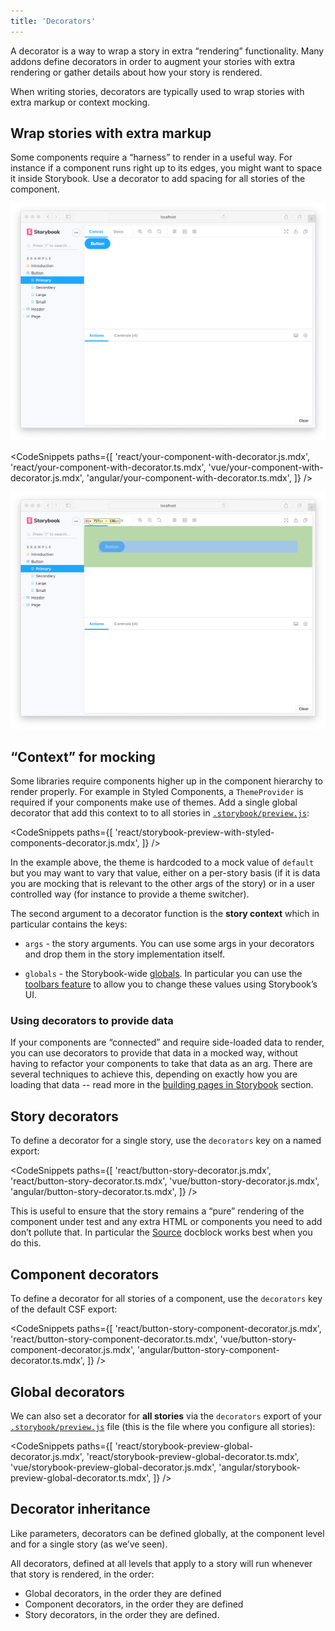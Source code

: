 ```yaml
---
title: 'Decorators'
---
```


A decorator is a way to wrap a story in extra “rendering” functionality. Many addons define decorators in order to augment your stories with extra rendering or gather details about how your story is rendered.

When writing stories, decorators are typically used to wrap stories with extra markup or context mocking.

## Wrap stories with extra markup

Some components require a “harness” to render in a useful way. For instance if a component runs right up to its edges, you might want to space it inside Storybook. Use a decorator to add spacing for all stories of the component.

![Story without padding](./decorators-no-padding.png)

<!-- prettier-ignore-start -->

<CodeSnippets
  paths={[
    'react/your-component-with-decorator.js.mdx',
    'react/your-component-with-decorator.ts.mdx',
    'vue/your-component-with-decorator.js.mdx',
    'angular/your-component-with-decorator.ts.mdx',
  ]}
/>

<!-- prettier-ignore-end -->

![Story with padding](./decorators-padding.png)

## “Context” for mocking

Some libraries require components higher up in the component hierarchy to render properly. For example in Styled Components, a `ThemeProvider` is required if your components make use of themes. Add a single global decorator that add this context to to all stories in [`.storybook/preview.js`](../configure/overview.md#configure-story-rendering):

<!-- prettier-ignore-start -->

<CodeSnippets
  paths={[
    'react/storybook-preview-with-styled-components-decorator.js.mdx',
  ]}
/>

<!-- prettier-ignore-end -->

In the example above, the theme is hardcoded to a mock value of `default` but you may want to vary that value, either on a per-story basis (if it is data you are mocking that is relevant to the other args of the story) or in a user controlled way (for instance to provide a theme switcher).

The second argument to a decorator function is the **story context** which in particular contains the keys:

- `args` - the story arguments. You can use some args in your decorators and drop them in the story implementation itself.

- `globals` - the Storybook-wide [globals](../essentials/toolbars-and-globals.md#globals). In particular you can use the [toolbars feature](../essentials/toolbars-and-globals.md#global-types-toolbar-annotations) to allow you to change these values using Storybook’s UI.

### Using decorators to provide data

If your components are “connected” and require side-loaded data to render, you can use decorators to provide that data in a mocked way, without having to refactor your components to take that data as an arg. There are several techniques to achieve this, depending on exactly how you are loading that data -- read more in the [building pages in Storybook](../workflows/build-pages-with-storybook.md) section.

## Story decorators

To define a decorator for a single story, use the `decorators` key on a named export:

<!-- prettier-ignore-start -->

<CodeSnippets
  paths={[
    'react/button-story-decorator.js.mdx',
    'react/button-story-decorator.ts.mdx',
    'vue/button-story-decorator.js.mdx',
    'angular/button-story-decorator.ts.mdx',
  ]}
/>

<!-- prettier-ignore-end -->

This is useful to ensure that the story remains a “pure” rendering of the component under test and any extra HTML or components you need to add don’t pollute that. In particular the [Source](../writing-docs/doc-blocks.md#source) docblock works best when you do this.

## Component decorators

To define a decorator for all stories of a component, use the `decorators` key of the default CSF export:

<!-- prettier-ignore-start -->

<CodeSnippets
  paths={[
    'react/button-story-component-decorator.js.mdx',
    'react/button-story-component-decorator.ts.mdx',
    'vue/button-story-component-decorator.js.mdx',
    'angular/button-story-component-decorator.ts.mdx',
  ]}
/>

<!-- prettier-ignore-end -->

## Global decorators

We can also set a decorator for **all stories** via the `decorators` export of your [`.storybook/preview.js`](../configure/overview.md#configure-story-rendering) file (this is the file where you configure all stories):

<!-- prettier-ignore-start -->

<CodeSnippets
  paths={[
    'react/storybook-preview-global-decorator.js.mdx',
    'react/storybook-preview-global-decorator.ts.mdx',
    'vue/storybook-preview-global-decorator.js.mdx',
    'angular/storybook-preview-global-decorator.ts.mdx',
  ]}
/>

<!-- prettier-ignore-end -->

## Decorator inheritance

Like parameters, decorators can be defined globally, at the component level and for a single story (as we’ve seen).

All decorators, defined at all levels that apply to a story will run whenever that story is rendered, in the order:

- Global decorators, in the order they are defined
- Component decorators, in the order they are defined
- Story decorators, in the order they are defined.

